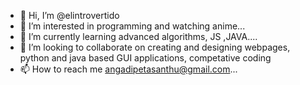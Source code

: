 - 👋 Hi, I’m @elintrovertido
- 👀 I’m interested in programming and watching anime...
- 🌱 I’m currently learning advanced algorithms, JS ,JAVA....
- 💞️ I’m looking to collaborate on creating and designing webpages, python and java based GUI applications, competative coding
- 📫 How to reach me angadipetasanthu@gmail.com...

<!---
elintrovertido/elintrovertido is a ✨ special ✨ repository because its `README.md` (this file) appears on your GitHub profile.
You can click the Preview link to take a look at your changes.
--->

